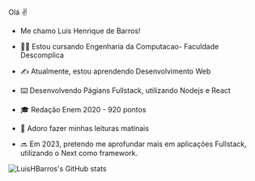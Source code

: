 Olá ✌️
- Me chamo Luis Henrique de Barros!


- 👨‍💻 Estou cursando Engenharia da Computacao- Faculdade Descomplica
- ✍️ Atualmente, estou aprendendo Desenvolvimento Web
- ⌨️ Desenvolvendo Págians Fullstack, utilizando Nodejs e React
- 🎓 Redação Enem 2020 - 920 pontos
- 📖 Adoro fazer minhas leituras matinais
- 🔜 Em 2023, pretendo me aprofundar mais em aplicações Fullstack, utilizando o Next como framework.

![LuisHBarros's GitHub stats](https://github-readme-stats.vercel.app/api?username=LuisHBarros&count_private=true&show_icons=true&theme=merko)
